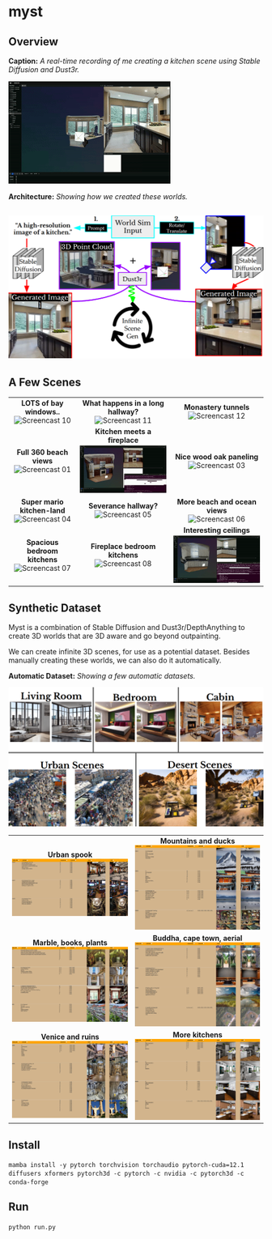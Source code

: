 # myst

## Overview 
**Caption:** *A real-time recording of me creating a kitchen scene using Stable Diffusion and Dust3r.*

![Demo Video](./img/demo.gif)

**Architecture:** *Showing how we created these worlds.*

![Architecture](./img/architecture.png)
---

## A Few Scenes 
<table>
  <tr>
    <td align="center">
      <strong>LOTS of bay windows..</strong><br>
      <img src="./img/screencast10.gif" alt="Screencast 10">
    </td>
    <td align="center">
      <strong>What happens in a long hallway?</strong><br>
      <img src="./img/screencast11.gif" alt="Screencast 11">
    </td>
    <td align="center">
      <strong>Monastery tunnels</strong><br>
      <img src="./img/screencast12.gif" alt="Screencast 12">
    </td>
  </tr>
  <tr>
    <td align="center">
      <strong>Full 360 beach views</strong><br>
      <img src="./img/screencast01.gif" alt="Screencast 01">
    </td>
    <td align="center">
      <strong>Kitchen meets a fireplace</strong><br>
      <img src="./img/screencast02.gif" alt="Screencast 02">
    </td>
    <td align="center">
      <strong>Nice wood oak paneling</strong><br>
      <img src="./img/screencast03.gif" alt="Screencast 03">
    </td>
  </tr>
  <tr>
    <td align="center">
      <strong>Super mario kitchen-land</strong><br>
      <img src="./img/screencast04.gif" alt="Screencast 04">
    </td>
    <td align="center">
      <strong>Severance hallway?</strong><br>
      <img src="./img/screencast05.gif" alt="Screencast 05">
    </td>
    <td align="center">
      <strong>More beach and ocean views</strong><br>
      <img src="./img/screencast06.gif" alt="Screencast 06">
    </td>
  </tr>
  <tr>
    <td align="center">
      <strong>Spacious bedroom kitchens</strong><br>
      <img src="./img/screencast07.gif" alt="Screencast 07">
    </td>
    <td align="center">
      <strong>Fireplace bedroom kitchens</strong><br>
      <img src="./img/screencast08.gif" alt="Screencast 08">
    </td>
    <td align="center">
      <strong>Interesting ceilings</strong><br>
      <img src="./img/screencast09.gif" alt="Screencast 09">
    </td>
  </tr>
</table>

## Synthetic Dataset 

Myst is a combination of Stable Diffusion and Dust3r/DepthAnything to create 3D worlds that are 3D aware and go beyond outpainting. 

We can create infinite 3D scenes, for use as a potential dataset. Besides manually creating these worlds, we can also do it automatically.

**Automatic Dataset:** *Showing a few automatic datasets.*

![Automatic Dataset](./img/automatic_dataset.png)

<table>
  <tr>
    <td align="center">
      <strong>Urban spook</strong><br>
      <img src="./img/auto1.png" alt="Screencast 10">
    </td>
    <td align="center">
      <strong>Mountains and ducks</strong><br>
      <img src="./img/auto2.png" alt="Screencast 11">
    </td>
  </tr>
  <tr>
    <td align="center">
      <strong>Marble, books, plants</strong><br>
      <img src="./img/auto3.png" alt="Screencast 01">
    </td>
    <td align="center">
      <strong>Buddha, cape town, aerial</strong><br>
      <img src="./img/auto4.png" alt="Screencast 02">
    </td>
  </tr>
  <tr>
    <td align="center">
      <strong>Venice and ruins</strong><br>
      <img src="./img/auto5.png" alt="Screencast 03">
    </td>
    <td align="center">
      <strong>More kitchens</strong><br>
      <img src="./img/auto6.png" alt="Screencast 03">
    </td>
  </tr>
</table>

## Install
`mamba install -y pytorch torchvision torchaudio pytorch-cuda=12.1 diffusers xformers pytorch3d -c pytorch -c nvidia -c pytorch3d -c conda-forge`

## Run
`python run.py`
